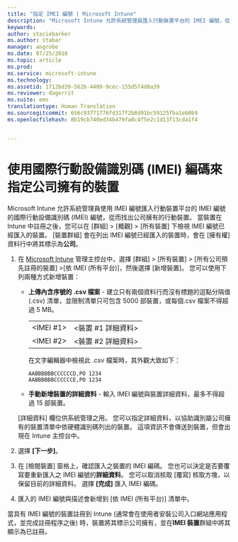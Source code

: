 ```yaml
---
title: "指定 IMEI 編號 | Microsoft Intune"
description: "Microsoft Intune 允許系統管理員匯入行動裝置平台的 IMEI 編號，從而找出公司所擁有的行動裝置"
keywords: 
author: staciebarker
ms.author: stabar
manager: angrobe
ms.date: 07/25/2016
ms.topic: article
ms.prod: 
ms.service: microsoft-intune
ms.technology: 
ms.assetid: 1712bd39-562b-4409-9cec-155d5f4d8a39
ms.reviewer: dagerrit
ms.suite: ems
translationtype: Human Translation
ms.sourcegitcommit: 656c93771776fd317f2b8d91bc59125fba1eb0b9
ms.openlocfilehash: 8b19cb740ed34b479fa8c4f5e2c1d13f13cda1f4


---
```


# <a name="specify-corporate-owned-devices-with-international-mobile-equipment-identity-imei-numbers"></a>使用國際行動設備識別碼 (IMEI) 編碼來指定公司擁有的裝置
Microsoft Intune 允許系統管理員使用 IMEI 編號匯入行動裝置平台的 IMEI 編號的國際行動設備識別碼 (IMEI) 編號，從而找出公司擁有的行動裝置。 當裝置在 Intune 中註冊之後，您可以在 [群組]  >  [概觀]  >  [所有裝置] 下檢視 IMEI 編號已經匯入的裝置。 [裝置群組] 會在列出 IMEI 編號已經匯入的裝置時，會在 [擁有權] 資料行中將其標示為**公司**。

1. 在 [Microsoft Intune](http://manage.microsoft.com) 管理主控台中，選擇 [群組] &gt; [所有裝置] &gt; [所有公司預先註冊的裝置] &gt;[依 IMEI (所有平台)]，然後選擇 [新增裝置]。 您可以使用下列兩種方式新增裝置：

    -   **上傳內含序號的 .csv 檔案** - 建立只有兩個資料行而沒有標題的逗點分隔值 (.csv) 清單，並限制清單只可包含 5000 部裝置，或每個.csv 檔案不得超過 5 MB。

        |||
        |-|-|
        |&lt;IMEI #1&gt;|&lt;裝置 #1 詳細資料&gt;|
        |&lt;IMEI #2&gt;|&lt;裝置 #2 詳細資料&gt;|
        在文字編輯器中檢視此 .csv 檔案時，其外觀大致如下：

        ```
        AABBBBBBCCCCCCD,PO 1234
        AABBBBBBCCCCCCE,PO 1234
        ```

    -   **手動新增裝置的詳細資料** - 輸入 IMEI 編號與裝置詳細資料，最多不得超過 15 部裝置。

   [詳細資料] 欄位供系統管理之用。 您可以指定詳細資料，以協助識別屬公司擁有的裝置清單中依硬體識別碼列出的裝置。 這項資訊不會傳送到裝置，但會出現在 Intune 主控台中。

2.   選擇 **[下一步]**。
3.  在 [檢閱裝置] 窗格上，確認匯入之裝置的 IMEI 編碼。 您也可以決定是否要覆寫要重新匯入之 IMEI 編號的**詳細資料**。 您可以取消核取 [覆寫] 核取方塊，以保留目前的詳細資料。 選擇 **[完成]** 匯入 IMEI 編碼。
4.  匯入的 IMEI 編號與描述會新增到 [依 IMEI (所有平台)] 清單中。

當具有 IMEI 編號的裝置註冊到 Intune (通常會在使用者安裝公司入口網站應用程式，並完成註冊程序之後) 時，裝置將其標示公司擁有，並在**IMEI 裝置**群組中將其顯示為已註冊。



<!--HONumber=Nov16_HO3-->



